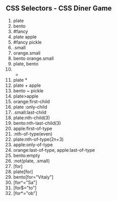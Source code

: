 ## CSS Selectors - CSS Diner Game

1. plate
2. bento
3. #fancy
4. plate apple
5. #fancy pickle
6. .small
7. orange.small
8. bento orange.small
9. plate, bento
10. *
11. plate *
12. plate + apple
13. bento ~ pickle
14. plate>apple
15. orange:first-child
16. plate :only-child
17. .small:last-child
18. plate:nth-child(3)
19. bento:nth-last-child(3)
20. apple:first-of-type
21. :nth-of-type(even)
22. plate:nth-of-type(2n+3)
23. apple:only-of-type
24. orange:last-of-type, apple:last-of-type
25. bento:empty
26. :not(plate, .small)
27. [for]
28. plate[for]
29. bento[for="Vitaly"]
30. [for^="Sa"]
31. [for$="to"]
32. [for*="ob"]
